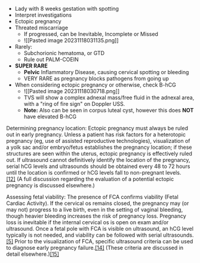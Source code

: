 - Lady with 8 weeks gestation with spotting 
- Interpret investigations
- Ectopic pregnancy
- Threated miscarriage
	- If progressed, can be Inevitable, Incomplete or Missed
	- ![[Pasted image 20231118031135.png]]
- Rarely:
	- Subchorionic hematoma, or GTD
	- Rule out PALM-COEIN
- **SUPER RARE** 
	- **Pelvic** Inflammatory Disease, causing cervical spotting or bleeding
	- VERY RARE as pregnancy blocks pathogens from going up
- When considering ectopic pregnancy or otherwise, check B-hCG
	- ![[Pasted image 20231118030718.png]]
	- TVS will show a complex adnexal mass/free fluid in the adnexal area, with a "ring of fire sign" on Doppler USS.
	- **Note:** Also can be seen in corpus luteal cyst, however this does **NOT** have elevated B-hCG

Determining pregnancy location: Ectopic pregnancy must always be ruled out in early pregnancy. Unless a patient has risk factors for a heterotopic pregnancy (eg, use of assisted reproductive technologies), visualization of a yolk sac and/or embryo/fetus establishes the pregnancy location; if these structures are seen within the uterus, ectopic pregnancy is effectively ruled out. If ultrasound cannot definitively identify the location of the pregnancy, serial hCG levels and ultrasounds should be obtained every 48 to 72 hours until the location is confirmed or hCG levels fall to non-pregnant levels.[[12]](https://www.ncbi.nlm.nih.gov/books/NBK470230/#) (A full discussion regarding the evaluation of a potential ectopic pregnancy is discussed elsewhere.)

Assessing fetal viability: The presence of FCA confirms viability (Fetal Cardiac Activity). If the cervical os remains closed, the pregnancy may (or may not) progress to a live birth, even in the setting of vaginal bleeding, though heavier bleeding increases the risk of pregnancy loss. Pregnancy loss is inevitable if the internal cervical os is open on exam and/or ultrasound. Once a fetal pole with FCA is visible on ultrasound, an hCG level typically is not needed, and viability can be followed with serial ultrasounds.[[5]](https://www.ncbi.nlm.nih.gov/books/NBK470230/#) Prior to the visualization of FCA, specific ultrasound criteria can be used to diagnose early pregnancy failure.[[14]](https://www.ncbi.nlm.nih.gov/books/NBK470230/#) (These criteria are discussed in detail elsewhere.)[[15]](https://www.ncbi.nlm.nih.gov/books/NBK470230/#)